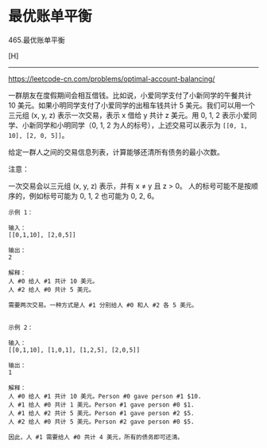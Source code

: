 # 最优账单平衡

465.最优账单平衡

[H]

---


https://leetcode-cn.com/problems/optimal-account-balancing/


一群朋友在度假期间会相互借钱。比如说，小爱同学支付了小新同学的午餐共计 10 美元。如果小明同学支付了小爱同学的出租车钱共计 5 美元。我们可以用一个三元组 (x, y, z) 表示一次交易，表示 x 借给 y 共计 z 美元。用 0, 1, 2 表示小爱同学、小新同学和小明同学（0, 1, 2 为人的标号），上述交易可以表示为 `[[0, 1, 10], [2, 0, 5]]`。

给定一群人之间的交易信息列表，计算能够还清所有债务的最小次数。

注意：

一次交易会以三元组 (x, y, z) 表示，并有 x ≠ y 且 z > 0。
人的标号可能不是按顺序的，例如标号可能为 0, 1, 2 也可能为 0, 2, 6。
 
```
示例 1：

输入：
[[0,1,10], [2,0,5]]

输出：
2

解释：
人 #0 给人 #1 共计 10 美元。
人 #2 给人 #0 共计 5 美元。

需要两次交易。一种方式是人 #1 分别给人 #0 和人 #2 各 5 美元。
 

示例 2：

输入：
[[0,1,10], [1,0,1], [1,2,5], [2,0,5]]

输出：
1

解释：
人 #0 给人 #1 共计 10 美元。Person #0 gave person #1 $10.
人 #1 给人 #0 共计 1 美元。Person #1 gave person #0 $1.
人 #1 给人 #2 共计 5 美元。Person #1 gave person #2 $5.
人 #2 给人 #0 共计 5 美元。Person #2 gave person #0 $5.

因此，人 #1 需要给人 #0 共计 4 美元，所有的债务即可还清。
```